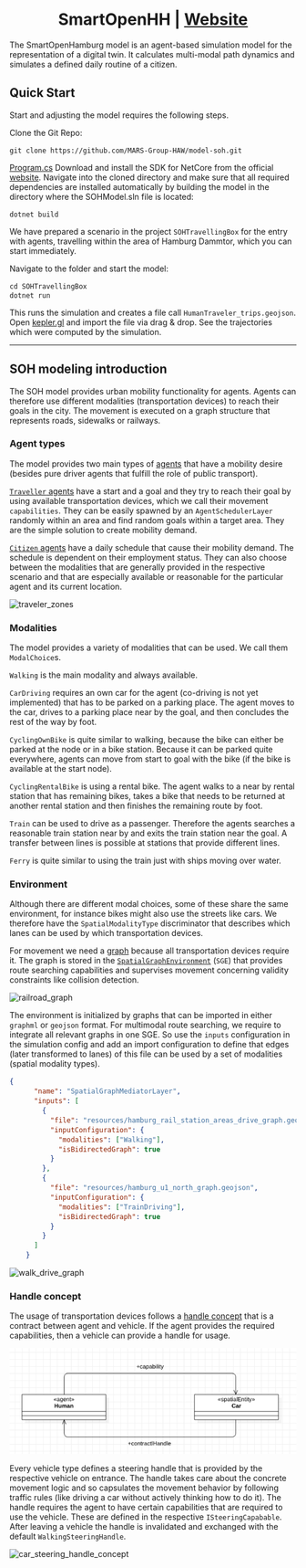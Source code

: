 <h1 align="center">SmartOpenHH | <a href="https://www.mars-group.org/projects/smartopenhamburg">Website</a></h1>

The SmartOpenHamburg model is an agent-based simulation model for the representation of a digital twin. It calculates multi-modal path dynamics and simulates a defined daily routine of a citizen.

## Quick Start

Start and adjusting the model requires the following steps.

Clone the Git Repo:

```
git clone https://github.com/MARS-Group-HAW/model-soh.git
```
[Program.cs](SOHTravellingBox%2FProgram.cs)
Download and install the SDK for NetCore from the official [website](https://dotnet.microsoft.com/download/dotnet-core/).  Navigate into the cloned directory and make sure that all required dependencies are installed automatically by building the model in the directory where the SOHModel.sln file is located:

```
dotnet build
```

We have prepared a scenario in the project ``SOHTravellingBox`` for the entry with agents, travelling within the area of Hamburg Dammtor, which you can start immediately.

Navigate to the folder and start the model:

```
cd SOHTravellingBox
dotnet run
```

This runs the simulation and creates a file call `HumanTraveler_trips.geojson`. Open [kepler.gl](https://kepler.gl/demo) and import the file via drag & drop. See the trajectories which were computed by the simulation.

---
## SOH modeling introduction

The SOH model provides urban mobility functionality for agents. Agents can therefore use different modalities (transportation devices) to reach their goals in the city. The movement is executed on a graph structure that represents roads, sidewalks or railways.

### Agent types

The model provides two main types of [agents](https://www.mars-group.org/docs/tutorial/soh/agents/) that have a mobility desire (besides pure driver agents that fulfill the role of public transport).

[`Traveller` agents](https://www.mars-group.org/docs/tutorial/soh/agents/traveler) have a start and a goal and they try to reach their goal by using available transportation devices, which we call their movement `capabilities`. They can be easily spawned by an `AgentSchedulerLayer` randomly within an area and find random goals within a target area. They are the simple solution to create mobility demand.

[`Citizen` agents](https://www.mars-group.org/docs/tutorial/soh/agents/citizen) have a daily schedule that cause their mobility demand. The schedule is dependent on their employment status. They can also choose between the modalities that are generally provided in the respective scenario and that are especially available or reasonable for the particular agent and its current location.

![traveler_zones](https://www.mars-group.org/assets/images/harbug_green4bikes-f03fbc7cde934b63b9740a2abb247d31.png)

### Modalities

The model provides a variety of modalities that can be used. We call them `ModalChoice`s.

`Walking` is the main modality and always available.

`CarDriving` requires an own car for the agent (co-driving is not yet implemented) that has to be parked on a parking place. The agent moves to the car, drives to a parking place near by the goal, and then concludes the rest of the way by foot.

`CyclingOwnBike` is quite similar to walking, because the bike can either be parked at the node or in a bike station. Because it can be parked quite everywhere, agents can move from start to goal with the bike (if the bike is available at the start node).

`CyclingRentalBike` is using a rental bike. The agent walks to a near by rental station that has remaining bikes, takes a bike that needs to be returned at another rental station and then finishes the remaining route by foot.

`Train` can be used to drive as a passenger. Therefore the agents searches a reasonable train station near by and exits the train station near the goal. A transfer between lines is possible at stations that provide different lines.

`Ferry` is quite similar to using the train just with ships moving over water.

### Environment

Although there are different modal choices, some of these share the same environment, for instance bikes might also use the streets like cars. We therefore have the `SpatialModalityType` discriminator that describes which lanes can be used by which transportation devices.

For movement we need a [graph](https://www.mars-group.org/docs/tutorial/development/layers#vector-layer) because all transportation devices require it. The graph is stored in the [`SpatialGraphEnvironment`](https://www.mars-group.org/docs/tutorial/development/environments/spatialgraphenv) (`SGE`) that provides route searching capabilities and supervises movement concerning validity constraints like collision detection.

![railroad_graph](https://www.mars-group.org/assets/images/s-bahn-hh-9959647534f628d49aeb340d9a24d227.png)

The environment is initialized by graphs that can be imported in either `graphml` or `geojson` format. For multimodal route searching, we require to integrate all relevant graphs in one SGE. So use the `inputs` configuration in the simulation config and add an import configuration to define that edges (later transformed to lanes) of this file can be used by a set of modalities (spatial modality types).

```json
{
      "name": "SpatialGraphMediatorLayer",
      "inputs": [
        {
          "file": "resources/hamburg_rail_station_areas_drive_graph.geojson",
          "inputConfiguration": {
            "modalities": ["Walking"],
            "isBidirectedGraph": true
          }
        },
        {
          "file": "resources/hamburg_u1_north_graph.geojson",
          "inputConfiguration": {
            "modalities": ["TrainDriving"],
            "isBidirectedGraph": true
          }
        }
      ]
    }
```


![walk_drive_graph](https://www.mars-group.org/assets/images/walk_drive_graph-801821fd5fc0203418d889e88df06e1f.png)

### Handle concept

The usage of transportation devices follows a [handle concept](https://www.mars-group.org/docs/tutorial/soh/steering) that is a contract between agent and vehicle. If the agent provides the required capabilities, then a vehicle can provide a handle for usage.

![contract](contract_schema.png)

Every vehicle type defines a steering handle that is provided by the respective vehicle on entrance. The handle takes care about the concrete movement logic and so capsulates the movement behavior by following traffic rules (like driving a car without actively thinking how to do it). The handle requires the agent to have certain capabilities that are required to use the vehicle. These are defined in the respective `ISteeringCapabable`. After leaving a vehicle the handle is invalidated and exchanged with the default `WalkingSteeringHandle`.

![car_steering_handle_concept](https://www.mars-group.org/assets/images/uml_car_steering-8f3a1ab6c51f2859739861a231c118c6.png)
